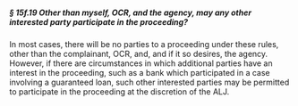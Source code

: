 ##### § 15f.19 Other than myself, OCR, and the agency, may any other interested party participate in the proceeding? #####

In most cases, there will be no parties to a proceeding under these rules, other than the complainant, OCR, and, and if it so desires, the agency. However, if there are circumstances in which additional parties have an interest in the proceeding, such as a bank which participated in a case involving a guaranteed loan, such other interested parties may be permitted to participate in the proceeding at the discretion of the ALJ.
